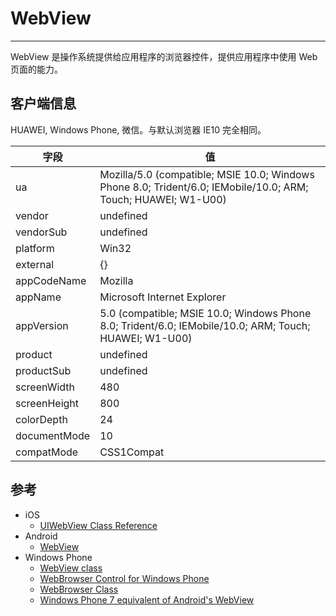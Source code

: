 
# WebView
----

WebView 是操作系统提供给应用程序的浏览器控件，提供应用程序中使用 Web 页面的能力。

## 客户端信息

HUAWEI, Windows Phone, 微信。与默认浏览器 IE10 完全相同。

| 字段         | 值                                                                                                             |
|--------------|----------------------------------------------------------------------------------------------------------------|
| ua           | Mozilla/5.0 (compatible; MSIE 10.0; Windows Phone 8.0; Trident/6.0; IEMobile/10.0; ARM; Touch; HUAWEI; W1-U00) |
| vendor       | undefined                                                                                                      |
| vendorSub    | undefined                                                                                                      |
| platform     | Win32                                                                                                          |
| external     | {}                                                                                                             |
| appCodeName  | Mozilla                                                                                                        |
| appName      | Microsoft Internet Explorer                                                                                    |
| appVersion   | 5.0 (compatible; MSIE 10.0; Windows Phone 8.0; Trident/6.0; IEMobile/10.0; ARM; Touch; HUAWEI; W1-U00)         |
| product      | undefined                                                                                                      |
| productSub   | undefined                                                                                                      |
| screenWidth  | 480                                                                                                            |
| screenHeight | 800                                                                                                            |
| colorDepth   | 24                                                                                                             |
| documentMode | 10                                                                                                             |
| compatMode   | CSS1Compat                                                                                                     |

## 参考

* iOS
    * [UIWebView Class Reference](http://developer.apple.com/library/ios/#documentation/uikit/reference/UIWebView_Class/Reference/Reference.html)
* Android
    * [WebView](http://developers.androidcn.com/reference/android/webkit/WebView.html)
* Windows Phone
    * [WebView class](http://msdn.microsoft.com/en-us/library/windows/apps/windows.ui.xaml.controls.webview)
    * [WebBrowser Control for Windows Phone](http://msdn.microsoft.com/en-us/library/ff431812%28v=vs.92%29.aspx)
    * [WebBrowser Class](http://msdn.microsoft.com/en-us/library/system.windows.controls.webbrowser%28v=vs.95%29.aspx)
    * [Windows Phone 7 equivalent of Android's WebView](http://stackoverflow.com/questions/6883465/windows-phone-7-equivalent-of-androids-webview)
